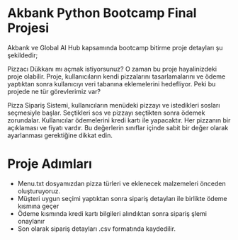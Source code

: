 # Akbank Python Bootcamp Final Projesi

Akbank ve Global AI Hub kapsamında bootcamp bitirme proje detayları şu şekildedir;

Pizzacı Dükkanı mı açmak istiyorsunuz? O zaman bu proje hayalinizdeki proje olabilir. Proje, kullanıcıların kendi pizzalarını tasarlamalarını ve ödeme yaptıktan sonra kullanıcıyı veri tabanına eklemelerini hedefliyor. Peki bu projede ne tür görevlerimiz var?

Pizza Sipariş Sistemi, kullanıcıların menüdeki pizzayı ve istedikleri sosları seçmesiyle başlar. Seçtikleri sos ve pizzayı seçtikten sonra ödemek zorundalar. Kullanıcılar ödemelerini kredi kartı ile yapacaktır. Her pizzanın bir açıklaması ve fiyatı vardır. Bu değerlerin sınıflar içinde sabit bir değer olarak ayarlanması gerektiğine dikkat edin.

# Proje Adımları

* Menu.txt dosyamızdan pizza türleri ve eklenecek malzemeleri önceden oluşturuyoruz.
* Müşteri uygun seçimi yaptıktan sonra sipariş detayları ile birlikte ödeme kısmına geçer
* Ödeme kısmında kredi kartı bilgileri alındıktan sonra sipariş şlemi onaylanır
* Son olarak sipariş detayları .csv formatında kaydedilir.
 

